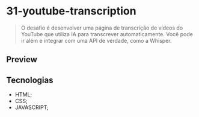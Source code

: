 # 31-youtube-transcription
>O desafio é desenvolver uma página de transcrição de vídeos do YouTube que utiliza IA para transcrever automaticamente. Você pode ir além e integrar com uma API de verdade, como a Whisper.
>
## Preview


## Tecnologias
- HTML;
- CSS;
- JAVASCRIPT;

